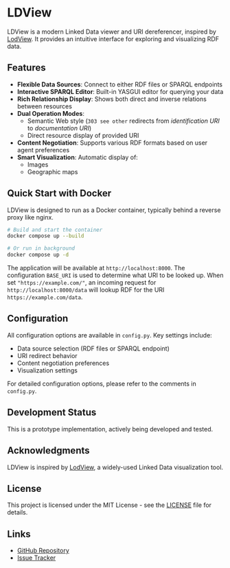 # LDView

LDView is a modern Linked Data viewer and URI dereferencer, inspired by [LodView](https://github.com/LodLive/LodView). It provides an intuitive interface for exploring and visualizing RDF data.

## Features

- **Flexible Data Sources**: Connect to either RDF files or SPARQL endpoints
- **Interactive SPARQL Editor**: Built-in YASGUI editor for querying your data
- **Rich Relationship Display**: Shows both direct and inverse relations between resources
- **Dual Operation Modes**:
  - Semantic Web style (`303 see other` redirects from *identification URI* to *documentation URI*)
  - Direct resource display of provided URI
- **Content Negotiation**: Supports various RDF formats based on user agent preferences
- **Smart Visualization**: Automatic display of:
  - Images
  - Geographic maps

## Quick Start with Docker

LDView is designed to run as a Docker container, typically behind a reverse proxy like nginx.

```bash
# Build and start the container
docker compose up --build

# Or run in background
docker compose up -d
```

The application will be available at `http://localhost:8000`. 
The configuration `BASE_URI` is used to determine what URI to be looked up. When set `"https://example.com/"`, an incoming request for `http://localhost:8000/data` will lookup RDF for the URI `https://example.com/data`.

## Configuration

All configuration options are available in `config.py`. Key settings include:

- Data source selection (RDF files or SPARQL endpoint)
- URI redirect behavior
- Content negotiation preferences
- Visualization settings

For detailed configuration options, please refer to the comments in `config.py`.

## Development Status

This is a prototype implementation, actively being developed and tested.

## Acknowledgments

LDView is inspired by [LodView](https://github.com/LodLive/LodView), a widely-used Linked Data visualization tool.

## License

This project is licensed under the MIT License - see the [LICENSE](LICENSE) file for details.

## Links

- [GitHub Repository](https://github.com/renevoorburg/ldview)
- [Issue Tracker](https://github.com/renevoorburg/ldview/issues)
